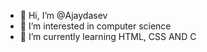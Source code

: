 - 👋 Hi, I’m @Ajaydasev
- 👀 I’m interested in computer science
- 🌱 I’m currently learning HTML, CSS AND C

<!---
Ajaydasev/Ajaydasev is a ✨ special ✨ repository because its `README.md` (this file) appears on your GitHub profile.
You can click the Preview link to take a look at your changes.
--->
